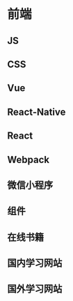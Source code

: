 # 前端

## JS

## CSS

## Vue

## React-Native

## React

## Webpack

## 微信小程序

## 组件

## 在线书籍

## 国内学习网站

## 国外学习网站